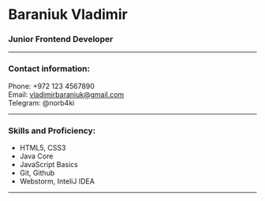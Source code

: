 # Baraniuk Vladimir
### Junior Frontend Developer
---
### Contact information: 
Phone: +972 123 4567890  
Email: vladimirbaraniuk@gmail.com  
Telegram: @norb4ki
***
### Skills and Proficiency:
- HTML5, CSS3
- Java Core
- JavaScript Basics
- Git, Github
- Webstorm, InteliJ IDEA
***
